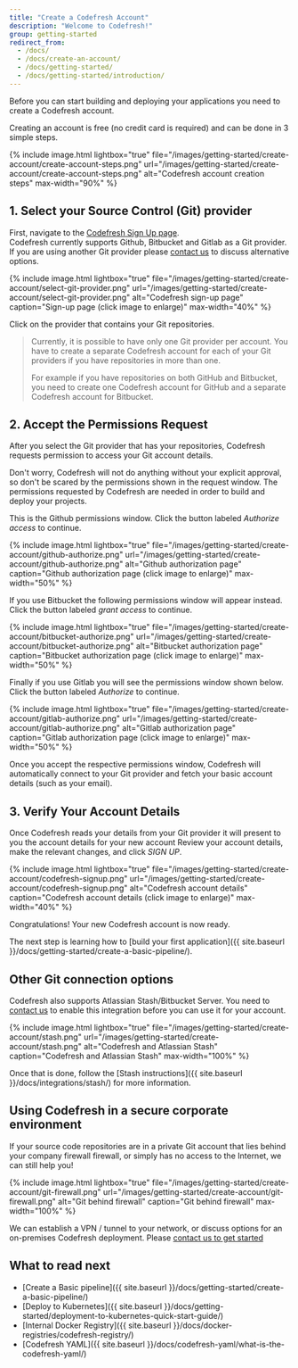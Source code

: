 ```yaml
---
title: "Create a Codefresh Account"
description: "Welcome to Codefresh!"
group: getting-started
redirect_from:
  - /docs/
  - /docs/create-an-account/
  - /docs/getting-started/
  - /docs/getting-started/introduction/
---
```

Before you can start building and deploying your applications
you need to create a Codefresh account.

Creating an account is free (no credit card is required) and can be done in 3 simple steps.

{% include 
image.html 
lightbox="true" 
file="/images/getting-started/create-account/create-account-steps.png" 
url="/images/getting-started/create-account/create-account-steps.png"
alt="Codefresh account creation steps" 
max-width="90%" 
%}

## 1. Select your Source Control (Git) provider

First, navigate to the [Codefresh Sign Up page](https://g.codefresh.io/signup).  
Codefresh currently supports Github, Bitbucket and Gitlab as a Git provider. If you are using another Git provider
please [contact us](https://codefresh.io/contact-us/) to discuss alternative options.

{% include 
image.html 
lightbox="true" 
file="/images/getting-started/create-account/select-git-provider.png" 
url="/images/getting-started/create-account/select-git-provider.png"
alt="Codefresh sign-up page" 
caption="Sign-up page (click image to enlarge)" 
max-width="40%" 
%}

Click on the provider that contains your Git repositories.


>Currently, it is possible to have only one Git provider per account. You have to create a separate Codefresh account for each of your Git providers if you have repositories in more than one. 
>
>For example if you have repositories on both GitHub and Bitbucket, you need to create one Codefresh account for GitHub and a separate Codefresh account for Bitbucket.


## 2. Accept the Permissions Request

After you select the Git provider that has your repositories, Codefresh requests permission to access your Git account details.

Don't worry, Codefresh will not do anything without your explicit approval, so don't be scared by the permissions shown
in the request window. The permissions requested by Codefresh are needed in order to build and deploy your projects.


This is the Github permissions window. Click the button labeled *Authorize access* to continue.

{% include 
image.html 
lightbox="true" 
file="/images/getting-started/create-account/github-authorize.png" 
url="/images/getting-started/create-account/github-authorize.png"
alt="Github authorization page" 
caption="Github authorization page (click image to enlarge)" 
max-width="50%" 
%}

If you use Bitbucket the following permissions window will appear instead. Click the button labeled *grant access* to continue.


{% include 
image.html 
lightbox="true" 
file="/images/getting-started/create-account/bitbucket-authorize.png" 
url="/images/getting-started/create-account/bitbucket-authorize.png"
alt="Bitbucket authorization page" 
caption="Bitbucket authorization page (click image to enlarge)" 
max-width="50%" 
%}

Finally if you use Gitlab you will see  the permissions window shown below. Click the button labeled *Authorize* to continue.


{% include 
image.html 
lightbox="true" 
file="/images/getting-started/create-account/gitlab-authorize.png" 
url="/images/getting-started/create-account/gitlab-authorize.png"
alt="Gitlab authorization page" 
caption="Gitlab authorization page (click image to enlarge)" 
max-width="50%" 
%}

Once you accept the respective permissions window, Codefresh will automatically connect to your Git provider and fetch your basic account details (such as your email).


## 3. Verify Your Account Details

Once Codefresh reads your details from your Git provider it will present to you the account details for your new account Review your account details, make the relevant changes, and click *SIGN UP*. 

{% include 
image.html 
lightbox="true" 
file="/images/getting-started/create-account/codefresh-signup.png" 
url="/images/getting-started/create-account/codefresh-signup.png" 
alt="Codefresh account details" 
caption="Codefresh account details (click image to enlarge)" 
max-width="40%" 
%}

Congratulations! Your new Codefresh account is now ready.

The next step is learning how to [build your first application]({{ site.baseurl }}/docs/getting-started/create-a-basic-pipeline/).


## Other Git connection options



Codefresh also supports Atlassian Stash/Bitbucket Server. You need to [contact us](https://codefresh.io/contact-us/) to enable this integration before you can use it for your account.


{% include 
image.html 
lightbox="true" 
file="/images/getting-started/create-account/stash.png" 
url="/images/getting-started/create-account/stash.png" 
alt="Codefresh and Atlassian Stash" 
caption="Codefresh and Atlassian Stash" 
max-width="100%" 
%}


Once that is done, follow the [Stash instructions]({{ site.baseurl }}/docs/integrations/stash/) for more information. 



## Using Codefresh in a secure corporate environment

If your source code repositories are in a private Git account that lies behind your company firewall firewall, or simply has no access to the Internet, we can still help you!

{% include 
image.html 
lightbox="true" 
file="/images/getting-started/create-account/git-firewall.png" 
url="/images/getting-started/create-account/git-firewall.png" 
alt="Git behind firewall" 
caption="Git behind firewall" 
max-width="100%" 
%}

We can establish a VPN / tunnel to your network, or discuss options for an on-premises Codefresh deployment. Please [contact us to get started](https://codefresh.io/contact-us/)


## What to read next

* [Create a Basic pipeline]({{ site.baseurl }}/docs/getting-started/create-a-basic-pipeline/)
* [Deploy to Kubernetes]({{ site.baseurl }}/docs/getting-started/deployment-to-kubernetes-quick-start-guide/)
* [Internal Docker Registry]({{ site.baseurl }}/docs/docker-registries/codefresh-registry/)
* [Codefresh YAML]({{ site.baseurl }}/docs/codefresh-yaml/what-is-the-codefresh-yaml/)

